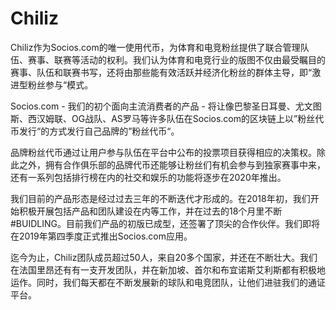 # 

# Chiliz

Chiliz作为Socios.com的唯一使用代币，为体育和电竞粉丝提供了联合管理队伍、赛事、联赛等活动的权利。我们认为体育和电竞行业的版图不仅由最受瞩目的赛事、队伍和联赛书写，还将由那些能有效活跃并经济化粉丝的群体主导，即“激进型粉丝参与“模式。

Socios.com - 我们的初个面向主流消费者的产品 - 将让像巴黎圣日耳曼、尤文图斯、西汉姆联、OG战队、AS罗马等许多队伍在Socios.com的区块链上以”粉丝代币发行“的方式发行自己品牌的”粉丝代币“。

品牌粉丝代币通过让用户参与队伍在平台中公布的投票项目获得相应的决策权。除此之外，拥有合作俱乐部的品牌代币还能够让粉丝们有机会参与到独家赛事中来，还有一系列包括排行榜在内的社交和娱乐的功能将逐步在2020年推出。

我们目前的产品形态是经过过去三年的不断迭代才形成的。在2018年初，我们开始积极开展包括产品和团队建设在内等工作，并在过去的18个月里不断#BUIDLING。目前我们产品的初版已成型，还签署了顶尖的合作伙伴。我们即将在2019年第四季度正式推出Socios.com应用。

迄今为止，Chiliz团队成员超过50人，来自20多个国家，并还在不断壮大。我们在法国里昂还有有一支开发团队，并在新加坡、首尔和布宜诺斯艾利斯都有积极地运作。同时，我们每天都在不断发展新的球队和电竞团队，让他们进驻我们的通证平台。



